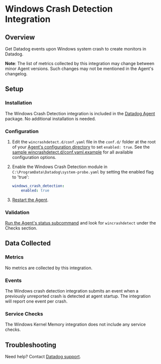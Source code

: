 # Windows Crash Detection Integration

## Overview

Get Datadog events upon Windows system crash to create monitors in Datadog.

**Note**: The list of metrics collected by this integration may change between minor Agent versions. Such changes may not be mentioned in the Agent's changelog.

## Setup

### Installation

The Windows Crash Detection integration is included in the [Datadog Agent][1] package. No additional installation is needed.

### Configuration

1. Edit the `wincrashdetect.d/conf.yaml` file in the `conf.d/` folder at the root of your [Agent's configuration directory][2] to set `enabled: true`. See the [sample wincrashdetect.d/conf.yaml.example][3] for all available configuration options.

2. Enable the Windows Crash Detection module in `C:\ProgramData\Datadog\system-probe.yaml` by setting the enabled flag to 'true':

   ```yaml
   windows_crash_detection:
       enabled: true
   ```
3. [Restart the Agent][4].

### Validation

[Run the Agent's status subcommand][6] and look for `wincrashdetect` under the Checks section.

## Data Collected

### Metrics

No metrics are collected by this integration.

### Events

The Windows crash detection integration submits an event when a previously unreported crash is detected at agent startup.  The integration will report one event per crash.

### Service Checks

The Windows Kernel Memory integration does not include any service checks.

## Troubleshooting

Need help? Contact [Datadog support][5].

[1]: /account/settings#agent
[2]: https://docs.datadoghq.com/agent/guide/agent-configuration-files/#agent-configuration-directory
[3]: https://github.com/DataDog/datadog-agent/blob/master/cmd/agent/dist/conf.d/wincrashdetect.d/conf.yaml.example
[4]: https://docs.datadoghq.com/agent/guide/agent-commands/#start-stop-and-restart-the-agent
[5]: https://docs.datadoghq.com/help/
[6]: https://docs.datadoghq.com/agent/basic_agent_usage/windows/?tab=gui#agent-status-and-information
